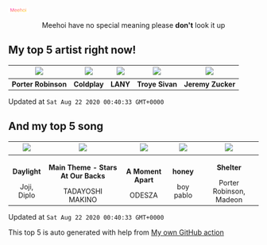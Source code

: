 ![Meehoi Logo](https://github.com/beam41/beam41/raw/master/mh.svg)
<p align="center">Meehoi have no special meaning please <b>don't</b> look it up</p>

## My top 5 artist right now!
<!-- table start -->
|<img src="https://i.scdn.co/image/50c288dcdab974637f634438faeafbd4a96ece81">|<img src="https://i.scdn.co/image/73a21de115738931d6c7760408ed367812b55ccd">|<img src="https://i.scdn.co/image/7242d5d165e671eacf02cee6533a005fc1f5c6ca">|<img src="https://i.scdn.co/image/97cc8b63e62072026056deb171bb41f52f506613">|<img src="https://i.scdn.co/image/3b0d44205473ed95bacf537e3cd22e16cec48493">|
| :---: | :---: | :---: | :---: | :---: |
|<b>Porter Robinson</b>|<b>Coldplay</b>|<b>LANY</b>|<b>Troye Sivan</b>|<b>Jeremy Zucker</b>|

Updated at `Sat Aug 22 2020 00:40:33 GMT+0000`
<!-- table end -->

## And my top 5 song
<!-- table song start -->
|<img src="https://i.scdn.co/image/ab67616d00001e020e991b59cee17246a5e604d0">|<img src="https://i.scdn.co/image/ab67616d00001e0268ba2b1dfd40ee88ef406483">|<img src="https://i.scdn.co/image/ab67616d00001e0299a3a1c380019cdc2ba9b8c2">|<img src="https://i.scdn.co/image/ab67616d00001e02249e7e07a7e0100ebb8bfc11">|<img src="https://i.scdn.co/image/ab67616d00001e020b4df34612f851b639959f9a">|
| :---: | :---: | :---: | :---: | :---: |
|<p><b>Daylight</b></p> Joji, Diplo|<p><b>Main Theme - Stars At Our Backs</b></p> TADAYOSHI MAKINO|<p><b>A Moment Apart</b></p> ODESZA|<p><b>honey</b></p> boy pablo|<p><b>Shelter</b></p> Porter Robinson, Madeon|

Updated at `Sat Aug 22 2020 00:40:33 GMT+0000`
<!-- table song end -->

This top 5 is auto generated with help from [My own GitHub action](https://github.com/beam41/spotify-listening)